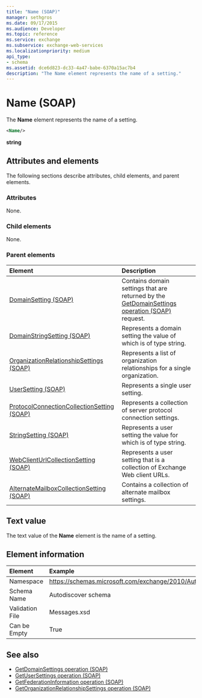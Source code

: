 ```yaml
---
title: "Name (SOAP)"
manager: sethgros
ms.date: 09/17/2015
ms.audience: Developer
ms.topic: reference
ms.service: exchange
ms.subservice: exchange-web-services
ms.localizationpriority: medium
api_type:
- schema
ms.assetid: dce6d823-dc33-4a47-babe-6370a15ac7b4
description: "The Name element represents the name of a setting."
---
```


# Name (SOAP)

The **Name** element represents the name of a setting. 
  
```XML
<Name/>
```

**string**

## Attributes and elements

The following sections describe attributes, child elements, and parent elements.
  
### Attributes

None.
  
### Child elements

None.
  
### Parent elements

|**Element**|**Description**|
|:-----|:-----|
|[DomainSetting (SOAP)](domainsetting-soap.md) <br/> |Contains domain settings that are returned by the [GetDomainSettings operation (SOAP)](getdomainsettings-operation-soap.md) request.  <br/> |
|[DomainStringSetting (SOAP)](domainstringsetting-soap.md) <br/> |Represents a domain setting the value of which is of type string.  <br/> |
|[OrganizationRelationshipSettings (SOAP)](organizationrelationshipsettings-soap.md) <br/> |Represents a list of organization relationships for a single organization.  <br/> |
|[UserSetting (SOAP)](usersetting-soap.md) <br/> |Represents a single user setting.  <br/> |
|[ProtocolConnectionCollectionSetting (SOAP)](protocolconnectioncollectionsetting-soap.md) <br/> |Represents a collection of server protocol connection settings.  <br/> |
|[StringSetting (SOAP)](stringsetting-soap.md) <br/> |Represents a user setting the value for which is of type string.  <br/> |
|[WebClientUrlCollectionSetting (SOAP)](webclienturlcollectionsetting-soap.md) <br/> |Represents a user setting that is a collection of Exchange Web client URLs.  <br/> |
|[AlternateMailboxCollectionSetting (SOAP)](alternatemailboxcollectionsetting-soap.md) <br/> |Contains a collection of alternate mailbox settings.  <br/> |
   
## Text value

The text value of the **Name** element is the name of a setting. 
  
## Element information

|Element|Example|
|:-----|:-----|
|Namespace  <br/> |https://schemas.microsoft.com/exchange/2010/Autodiscover  <br/> |
|Schema Name  <br/> |Autodiscover schema  <br/> |
|Validation File  <br/> |Messages.xsd  <br/> |
|Can be Empty  <br/> |True  <br/> |
   
## See also

- [GetDomainSettings operation (SOAP)](getdomainsettings-operation-soap.md)
- [GetUserSettings operation (SOAP)](getusersettings-operation-soap.md)
- [GetFederationInformation operation (SOAP)](getfederationinformation-operation-soap.md)
- [GetOrganizationRelationshipSettings operation (SOAP)](getorganizationrelationshipsettings-operation-soap.md)

